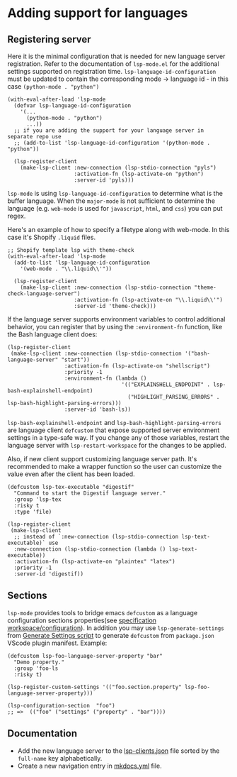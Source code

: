 # Adding support for languages

## Registering server

Here it is the minimal configuration that is needed for new language
server registration. Refer to the documentation of `lsp-mode.el` for
the additional settings supported on registration time.
`lsp-language-id-configuration` must be updated to contain the
corresponding mode -\> language id - in this case `(python-mode .
"python")`


``` elisp
(with-eval-after-load 'lsp-mode
  (defvar lsp-language-id-configuration
    '(...
      (python-mode . "python")
      ...))
  ;; if you are adding the support for your language server in separate repo use
  ;; (add-to-list 'lsp-language-id-configuration '(python-mode . "python"))

  (lsp-register-client
    (make-lsp-client :new-connection (lsp-stdio-connection "pyls")
                     :activation-fn (lsp-activate-on "python")
                     :server-id 'pyls)))
```

`lsp-mode` is using `lsp-language-id-configuration` to determine what is the
buffer language. When the `major-mode` is not sufficient to determine the
language (e.g. `web-mode` is used for `javascript`, `html`, and `css`) you can put
regex.

Here's an example of how to specify a filetype along with web-mode. In this case it's Shopify `.liquid` files.

```elisp
;; Shopify template lsp with theme-check
(with-eval-after-load 'lsp-mode
  (add-to-list 'lsp-language-id-configuration
    '(web-mode . "\\.liquid\\'"))

  (lsp-register-client
    (make-lsp-client :new-connection (lsp-stdio-connection "theme-check-language-server")
                     :activation-fn (lsp-activate-on "\\.liquid\\'")
                     :server-id 'theme-check)))
```

If the language server supports environment variables to control
additional behavior, you can register that by using the
`:environment-fn` function, like the Bash language client does:

``` elisp
(lsp-register-client
 (make-lsp-client :new-connection (lsp-stdio-connection '("bash-language-server" "start"))
                  :activation-fn (lsp-activate-on "shellscript")
                  :priority -1
                  :environment-fn (lambda ()
                                    '(("EXPLAINSHELL_ENDPOINT" . lsp-bash-explainshell-endpoint)
                                      ("HIGHLIGHT_PARSING_ERRORS" . lsp-bash-highlight-parsing-errors)))
                  :server-id 'bash-ls))
```

`lsp-bash-explainshell-endpoint` and `lsp-bash-highlight-parsing-errors`
are language client `defcustom` that expose supported server environment
settings in a type-safe way. If you change any of those variables,
restart the language server with `lsp-restart-workspace` for the changes
to be applied.

Also, if new client support customizing language server path. It's recommended
to make a wrapper function so the user can customize the value even after the
client has been loaded.

``` elisp
(defcustom lsp-tex-executable "digestif"
  "Command to start the Digestif language server."
  :group 'lsp-tex
  :risky t
  :type 'file)

(lsp-register-client
 (make-lsp-client
  ;; instead of `:new-connection (lsp-stdio-connection lsp-text-executable)` use
  :new-connection (lsp-stdio-connection (lambda () lsp-text-executable))
  :activation-fn (lsp-activate-on "plaintex" "latex")
  :priority -1
  :server-id 'digestif))
```

## Sections

`lsp-mode` provides tools to bridge emacs `defcustom` as a language
configuration sections properties(see [specification
workspace/configuration](https://microsoft.github.io/language-server-protocol/specification#workspace_configuration)).
In addition you may use `lsp-generate-settings` from [Generate Settings
script](https://github.com/emacs-lsp/lsp-mode/blob/master/scripts/lsp-generate-settings.el)
to generate `defcustom` from `package.json` VScode plugin manifest.
Example:

``` elisp
(defcustom lsp-foo-language-server-property "bar"
  "Demo property."
  :group 'foo-ls
  :risky t)

(lsp-register-custom-settings '(("foo.section.property" lsp-foo-language-server-property)))

(lsp-configuration-section  "foo")
;; =>  (("foo" ("settings" ("property" . "bar"))))
```

## Documentation

  - Add the new language server to the [lsp-clients.json](https://github.com/emacs-lsp/lsp-mode/blob/master/docs/lsp-clients.json) file sorted by the `full-name` key alphabetically.
  - Create a new navigation entry in [mkdocs.yml](https://github.com/emacs-lsp/lsp-mode/blob/master/mkdocs.yml#L4) file.

